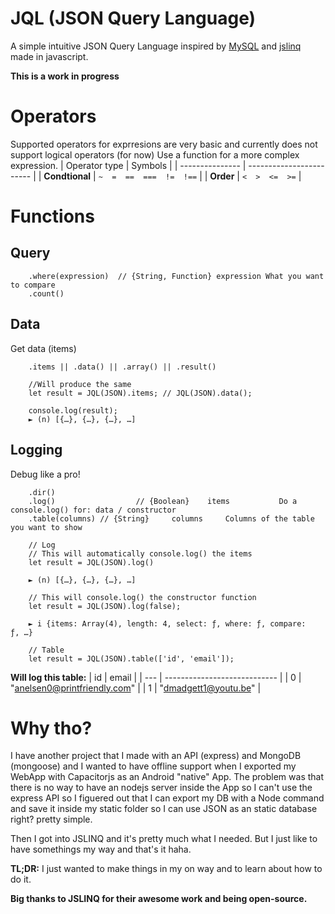 # JQL (JSON Query Language)
A simple intuitive JSON Query Language inspired by [MySQL](https://www.mysql.com/) and [jslinq](https://github.com/maurobussini/jslinq) made in javascript.

**This is a work in progress**


# Operators
Supported operators for exprresions are very basic and currently does not support logical operators (for now)
Use a function for a more complex expression.
| Operator type   |  Symbols                 |
| --------------- | ------------------------ |
| **Condtional**  | `~  =  ==  ===  !=  !==` |
| **Order**       | `<  >  <=  >=`           |


# Functions
## Query
```
	.where(expression)	// {String, Function} expression What you want to compare
	.count()
```

## Data
Get data (items)
```
	.items || .data() || .array() || .result()

	//Will produce the same
	let result = JQL(JSON).items; // JQL(JSON).data();

	console.log(result);
	► (n) [{…}, {…}, {…}, …]
```

## Logging
Debug like a pro!
```
	.dir()
	.log()					// {Boolean}	items			Do a console.log() for: data / constructor
	.table(columns)	// {String}		columns		Columns of the table you want to show

	// Log
	// This will automatically console.log() the items
	let result = JQL(JSON).log()

	► (n) [{…}, {…}, {…}, …]

	// This will console.log() the constructor function
	let result = JQL(JSON).log(false);

	► i {items: Array(4), length: 4, select: ƒ, where: ƒ, compare: ƒ, …}

	// Table
	let result = JQL(JSON).table(['id', 'email']);
```
**Will log this table:**
| id  | email                        |
| --- | ---------------------------- |
| 0   | "anelsen0@printfriendly.com" |
| 1   | "dmadgett1@youtu.be"         |


# Why tho?
I have another project that I made with an API (express) and MongoDB (mongoose) and I wanted to have
offline support when I exported my WebApp with Capacitorjs as an Android "native" App.
The problem was that there is no way to have an nodejs server inside the App so I can't use the express API
so I figuered out that I can export my DB with a Node command and save it inside my static folder so I can use JSON as an static database right? pretty simple.

Then I got into JSLINQ and it's pretty much what I needed. But I just like to have somethings my way and that's it haha.

**TL;DR:** I just wanted to make things in my on way and to learn about how to do it.

**Big thanks to JSLINQ for their awesome work and being open-source.**